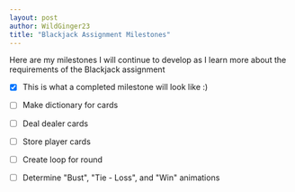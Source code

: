 ```yaml
---
layout: post
author: WildGinger23
title: "Blackjack Assignment Milestones"
---
```


Here are my milestones I will continue to develop as I learn more about the requirements of the Blackjack assignment

- [x] This is what a completed milestone will look like :)

- [ ] Make dictionary for cards
- [ ] Deal dealer cards
- [ ] Store player cards
- [ ] Create loop for round 
- [ ] Determine "Bust", "Tie - Loss", and "Win" animations
